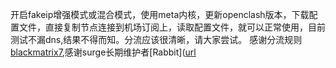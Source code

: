 开启fakeip增强模式或混合模式，使用meta内核，更新openclash版本，下载配置文件，直接复制节点连接到机场订阅上，读取配置文件，就可以正常使用，目前测试不漏dns,结果不得而知。分流应该很清晰，请大家尝试。
感谢分流规则[blackmatrix7](https://github.com/blackmatrix7),感谢surge长期维护者[Rabbit]([url](https://github.com/Rabbit-Spec)
